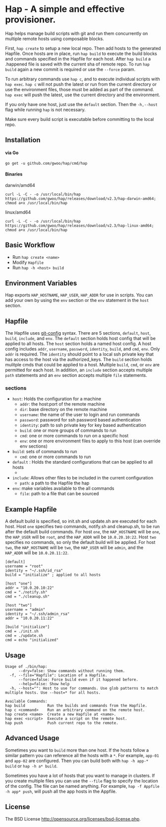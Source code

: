 # Hap - A simple and effective provisioner.

Hap helps manage build scripts with git and run them concurrently on multiple remote hosts using composable blocks.

First, `hap create` to setup a new local repo. Then add hosts to the generated Hapfile. Once hosts are in place, run `hap build` to execute the build blocks and commands specified in the Hapfile for each host. After `hap build` a .happened file is saved with the current sha of remote repo. To run `hap build` again a new commit is required or use the `--force` param.

To run arbitrary commands use `hap c`, and to execute individual scripts with `hap exec`.
`hap c` will not push the latest or run from the current directory or use the environment files, those must be added as part of the command.
`hap exec` will push the latest, use the current directory and the environment.

If you only have one host, just use the `default` section. Then the `-h,--host` flag while running `hap` is not necessary.

Make sure every build script is executable before committing to the local repo.

## Installation
#### via Go

	go get -u github.com/gwoo/hap/cmd/hap

#### Binaries

darwin/amd64

	curl -L -C - -o /usr/local/bin/hap https://github.com/gwoo/hap/releases/download/v2.3/hap-darwin-amd64; chmod a+x /usr/local/bin/hap

linux/amd64

	curl -L -C - -o /usr/local/bin/hap https://github.com/gwoo/hap/releases/download/v2.3/hap-linux-amd64; chmod a+x /usr/local/bin/hap


## Basic Workflow
 - Run `hap create <name>`
 - Modify `Hapfile`
 - Run `hap -h <host> build`

## Environment Variables
Hap exports `HAP_HOSTNAME`, `HAP_USER`, `HAP_ADDR` for use in scripts. You can add your own by using the `env` section or the `env` statement in the `host` section.

## Hapfile
The Hapfile uses [git-config](http://git-scm.com/docs/git-config#_syntax) syntax. There are 5 sections, `default`, `host`, `build`, `include`, and `env`. The `default` section holds host config that will be applied to all hosts. The `host` section holds a named host config. A host config includes `addr`, `username`, `password`, `identity`, `build`, and `cmd`, `env`. Only `addr` is required. The `identity` should point to a local ssh private key that has access to the host via the authorized_keys. The `build` section holds mulitple cmds that could be applied to a host. Multiple `build`, `cmd`, or `env` are permitted for each host. In addition, an `include` section accepts multiple `path` statements and an `env` section accepts multiple `file` statements.

### sections
 - `host`: Holds the configuration for a machine
   - `addr`: the host:port of the remote machine
   - `dir`: base directory on the remote machine
   - `username`: the name of the user to login and run commands
   - `password`: password for ssh password based authentication
   - `identity`: path to ssh private key for key based authentication
   - `build`: one or more groups of commands to run
   - `cmd`: one or more commands to run on a specific host
   - `env`: one or more environment files to apply to this host (can override env sections)
 - `build`: sets of commands to run
   - `cmd`: one or more commands to run
 - `default` : Holds the standard configurations that can be applied to all hosts
   - <same as host>
 - `include`: Allows other files to be included in the current configuration
   - `path`: a path to the Hapfile the hap
 - `env`: make variables available to the all commands
   - `file`: path to a file that can be sourced


## Example Hapfile
A default build is specified, so init.sh and update.sh are executed for each host.
Host `one` specifies two commands, notify.sh and cleanup.sh, to be run after the default build commands. For host `one`, the `HAP_HOSTNAME` will be `one`, the `HAP_USER` will be `root`, and the `HAP_ADDR` will be `10.0.20.10:22`. Host `two` specifies no commands, so only the default build will be applied. For host `two`, the `HAP_HOSTNAME` will be `two`, the `HAP_USER` will be `admin`, and the `HAP_ADDR` will be `10.0.20.11:22`.

	[default]
	username = "root"
	identity = "~/.ssh/id_rsa"
	build = "initialize" ; applied to all hosts

	[host "one"]
	addr = "10.0.20.10:22"
	cmd = "./notify.sh"
	cmd = "./cleanup.sh"

	[host "two"]
	username = "admin"
	identity = "~/.ssh/admin_rsa"
	addr = "10.0.20.11:22"

	[build "initialize"]
	cmd = ./init.sh
	cmd = ./update.sh
	cmd = echo "initialized"

## Usage
	Usage of ./bin/hap:
	      --dry=false: Show commands without running them.
	  -f, --file="Hapfile": Location of a Hapfile.
	      --force=false: Force build even if it happened before.
	      --help=false: Show help
	  -h, --host="": Host to use for commands. Use glob patterns to match multiple hosts. Use --host=* for all hosts.

	Available Commands:
	hap build          Run the builds and commands from the Hapfile.
	hap c <command>    Run an arbitrary command on the remote host.
	hap create <name>  Create a new Hapfile at <name>.
	hap exec <script>  Execute a script on the remote host.
	hap push           Push current repo to the remote.

## Advanced Usage
Sometimes you want to `build` more than one host. If the hosts follow a similar pattern
you can reference all the hosts with a `*`. For example, `app-01` and `app-02` are configured.
Then you can build both with `hap -h app-* build` or `hap -h a* build`.

Sometimes you have a lot of hosts that you want to manage in clusters. If you create multiple files
you can use the `--file` flag to specify the location of the config. The file can be named anything.
For example, `hap -f Appfile -h app* push`, will push all the app hosts in the Appfile.

## License
The BSD License http://opensource.org/licenses/bsd-license.php.
